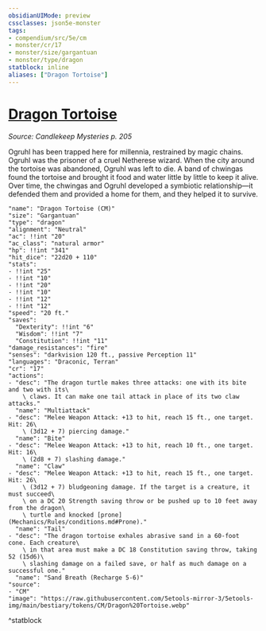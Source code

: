 ```yaml
---
obsidianUIMode: preview
cssclasses: json5e-monster
tags:
- compendium/src/5e/cm
- monster/cr/17
- monster/size/gargantuan
- monster/type/dragon
statblock: inline
aliases: ["Dragon Tortoise"]
---
```

# [Dragon Tortoise](Mechanics\bestiary\dragon/dragon-tortoise-cm.md)
*Source: Candlekeep Mysteries p. 205*  

Ogruhl has been trapped here for millennia, restrained by magic chains. Ogruhl was the prisoner of a cruel Netherese wizard. When the city around the tortoise was abandoned, Ogruhl was left to die. A band of chwingas found the tortoise and brought it food and water little by little to keep it alive. Over time, the chwingas and Ogruhl developed a symbiotic relationship—it defended them and provided a home for them, and they helped it to survive.

```statblock
"name": "Dragon Tortoise (CM)"
"size": "Gargantuan"
"type": "dragon"
"alignment": "Neutral"
"ac": !!int "20"
"ac_class": "natural armor"
"hp": !!int "341"
"hit_dice": "22d20 + 110"
"stats":
- !!int "25"
- !!int "10"
- !!int "20"
- !!int "10"
- !!int "12"
- !!int "12"
"speed": "20 ft."
"saves":
  "Dexterity": !!int "6"
  "Wisdom": !!int "7"
  "Constitution": !!int "11"
"damage_resistances": "fire"
"senses": "darkvision 120 ft., passive Perception 11"
"languages": "Draconic, Terran"
"cr": "17"
"actions":
- "desc": "The dragon turtle makes three attacks: one with its bite and two with its\
    \ claws. It can make one tail attack in place of its two claw attacks."
  "name": "Multiattack"
- "desc": "Melee Weapon Attack: +13 to hit, reach 15 ft., one target. Hit: 26\
    \ (3d12 + 7) piercing damage."
  "name": "Bite"
- "desc": "Melee Weapon Attack: +13 to hit, reach 10 ft., one target. Hit: 16\
    \ (2d8 + 7) slashing damage."
  "name": "Claw"
- "desc": "Melee Weapon Attack: +13 to hit, reach 15 ft., one target. Hit: 26\
    \ (3d12 + 7) bludgeoning damage. If the target is a creature, it must succeed\
    \ on a DC 20 Strength saving throw or be pushed up to 10 feet away from the dragon\
    \ turtle and knocked [prone](Mechanics/Rules/conditions.md#Prone)."
  "name": "Tail"
- "desc": "The dragon tortoise exhales abrasive sand in a 60-foot cone. Each creature\
    \ in that area must make a DC 18 Constitution saving throw, taking 52 (15d6)\
    \ slashing damage on a failed save, or half as much damage on a successful one."
  "name": "Sand Breath (Recharge 5-6)"
"source":
- "CM"
"image": "https://raw.githubusercontent.com/5etools-mirror-3/5etools-img/main/bestiary/tokens/CM/Dragon%20Tortoise.webp"
```
^statblock